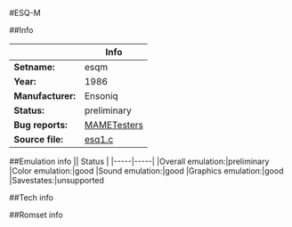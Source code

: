 #ESQ-M

##Info

||Info|
|-----|-----|
|**Setname:**|esqm
|**Year:**|1986
|**Manufacturer:**|Ensoniq
|**Status:**|preliminary
|**Bug reports:**|[MAMETesters](http://mametesters.org/view_all_set.php?type=1&temporary=y&search=esq1.c)
|**Source file:**|[esq1.c](https://github.com/mamedev/mame/blob/master/src/mess/drivers/esq1.c)

##Emulation info
|| Status |
|-----|-----|
|Overall emulation:|preliminary
|Color emulation:|good
|Sound emulation:|good
|Graphics emulation:|good
|Savestates:|unsupported

##Tech info

##Romset info

<!--- START OF EDITED COMMENT DO NOT TOUCH TEXT ABOVE-->
